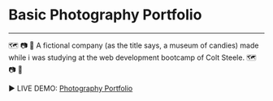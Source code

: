 # Basic Photography Portfolio

---

:world_map: :camera: :cherry_blossom: A fictional company (as the title says, a museum of candies) made while i was studying at the web development bootcamp of Colt Steele. :world_map: :camera: :cherry_blossom:

:arrow_forward: LIVE DEMO: <a href="https://jepeto.github.io/Basic-Photography-Portfolio/">Photography Portfolio</a>